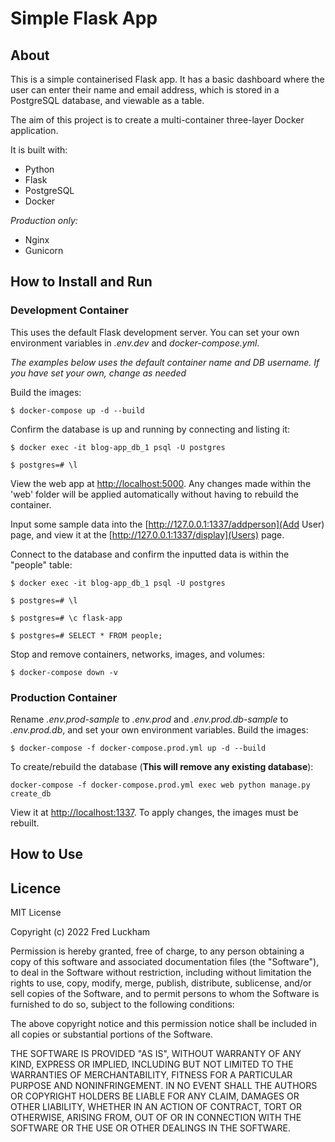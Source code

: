 # Simple Flask App

## About

This is a simple containerised Flask app. It has a basic dashboard where the user can enter their name and email address, which is stored in a PostgreSQL database, and viewable as a table.

The aim of this project is to create a multi-container three-layer Docker application.

It is built with:

- Python
- Flask
- PostgreSQL
- Docker

_Production only:_

- Nginx
- Gunicorn

## How to Install and Run

### Development Container

This uses the default Flask development server. You can set your own environment variables in _.env.dev_ and _docker-compose.yml_.

_The examples below uses the default container name and DB username. If you have set your own, change as needed_

Build the images:

```
$ docker-compose up -d --build
```

Confirm the database is up and running by connecting and listing it:

```
$ docker exec -it blog-app_db_1 psql -U postgres

$ postgres=# \l
```

View the web app at [http://localhost:5000](http://localhost:5000). Any changes made within the 'web' folder will be applied automatically without having to rebuild the container.

Input some sample data into the [http://127.0.0.1:1337/addperson](Add User) page, and view it at the [http://127.0.0.1:1337/display](Users) page.

Connect to the database and confirm the inputted data is within the "people" table:

```
$ docker exec -it blog-app_db_1 psql -U postgres

$ postgres=# \l

$ postgres=# \c flask-app

$ postgres=# SELECT * FROM people;
```

Stop and remove containers, networks, images, and volumes:

```
$ docker-compose down -v
```

### Production Container

Rename _.env.prod-sample_ to _.env.prod_ and _.env.prod.db-sample_ to _.env.prod.db_, and set your own environment variables.
Build the images:

```
$ docker-compose -f docker-compose.prod.yml up -d --build
```

To create/rebuild the database (**This will remove any existing database**):

```
docker-compose -f docker-compose.prod.yml exec web python manage.py create_db
```

View it at [http://localhost:1337](http://localhost:1337). To apply changes, the images must be rebuilt.

## How to Use

## Licence

MIT License

Copyright (c) 2022 Fred Luckham

Permission is hereby granted, free of charge, to any person obtaining a copy
of this software and associated documentation files (the "Software"), to deal
in the Software without restriction, including without limitation the rights
to use, copy, modify, merge, publish, distribute, sublicense, and/or sell
copies of the Software, and to permit persons to whom the Software is
furnished to do so, subject to the following conditions:

The above copyright notice and this permission notice shall be included in all
copies or substantial portions of the Software.

THE SOFTWARE IS PROVIDED "AS IS", WITHOUT WARRANTY OF ANY KIND, EXPRESS OR
IMPLIED, INCLUDING BUT NOT LIMITED TO THE WARRANTIES OF MERCHANTABILITY,
FITNESS FOR A PARTICULAR PURPOSE AND NONINFRINGEMENT. IN NO EVENT SHALL THE
AUTHORS OR COPYRIGHT HOLDERS BE LIABLE FOR ANY CLAIM, DAMAGES OR OTHER
LIABILITY, WHETHER IN AN ACTION OF CONTRACT, TORT OR OTHERWISE, ARISING FROM,
OUT OF OR IN CONNECTION WITH THE SOFTWARE OR THE USE OR OTHER DEALINGS IN THE
SOFTWARE.
